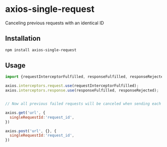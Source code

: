 # axios-single-request

Canceling previous requests with an identical ID

## Installation

``` sh
npm install axios-single-request
```

## Usage

```js
import {requestInterceptorFulfilled, responseFulfilled, responseRejected} from 'axios-single-request';

axios.interceptors.request.use(requestInterceptorFulfilled);
axios.interceptors.response.use(responseFulfilled, responseRejected);


// Now all previous failed requests will be canceled when sending each new request with the "singleRequestId" parameter.

axios.get('url', {
  singleRequestId:'request_id',
})

axios.post('url', {}, {
  singleRequestId:'request_id',
})



```
